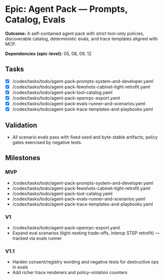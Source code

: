 # Epic: Agent Pack — Prompts, Catalog, Evals

**Outcome:** A self-contained agent pack with strict tool-only policies, discoverable catalog, deterministic evals, and trace templates aligned with MCP.

**Dependencies (epic-level):** 05, 08, 09, 12

## Tasks
- [x] /codex/tasks/todo/agent-pack-prompts-system-and-developer.yaml
- [x] /codex/tasks/todo/agent-pack-fewshots-cabinet-tight-retrofit.yaml
- [x] /codex/tasks/todo/agent-pack-tool-catalog.yaml
- [x] /codex/tasks/todo/agent-pack-openrpc-export.yaml
- [x] /codex/tasks/todo/agent-pack-evals-runner-and-scenarios.yaml
- [x] /codex/tasks/todo/agent-pack-trace-templates-and-playbooks.yaml

## Validation
- All scenario evals pass with fixed seed and byte-stable artifacts; policy gates exercised by negative tests.

## Milestones

### MVP
- /codex/tasks/todo/agent-pack-prompts-system-and-developer.yaml
- /codex/tasks/todo/agent-pack-fewshots-cabinet-tight-retrofit.yaml
- /codex/tasks/todo/agent-pack-tool-catalog.yaml
- /codex/tasks/todo/agent-pack-evals-runner-and-scenarios.yaml
- /codex/tasks/todo/agent-pack-trace-templates-and-playbooks.yaml

### V1
- /codex/tasks/todo/agent-pack-openrpc-export.yaml
- Expand eval scenarios (tight nesting trade-offs, interop STEP retrofit) — tracked via evals runner

### V1.1
- Harden consent/registry wording and negative tests for destructive ops in evals
- Add richer trace renderers and policy-violation counters
